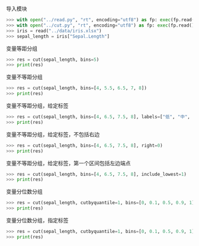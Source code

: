 导入模块
```python
>>> with open("../read.py", "rt", encoding="utf8") as fp: exec(fp.read())
>>> with open("../cut.py", "rt", encoding="utf8") as fp: exec(fp.read())
>>> iris = read("../data/iris.xlsx")
>>> sepal_length = iris["Sepal.Length"]
```

变量等距分组
```python
>>> res = cut(sepal_length, bins=5)
>>> print(res)
```

变量不等距分组
```python
>>> res = cut(sepal_length, bins=[4, 5.5, 6.5, 7, 8])
>>> print(res)
```

变量不等距分组，给定标签
```python
>>> res = cut(sepal_length, bins=[4, 6.5, 7.5, 8], labels=["低", "中", "高"])
>>> print(res)
```

变量不等距分组，给定标签，不包括右边
```python
>>> res = cut(sepal_length, bins=[4, 6.5, 7.5, 8], right=0)
>>> print(res)
```

变量不等距分组，给定标签，第一个区间包括左边端点
```python
>>> res = cut(sepal_length, bins=[4, 6.5, 7.5, 8], include_lowest=1)
>>> print(res)
```

变量分位数分组
```python
>>> res = cut(sepal_length, cutbyquantile=1, bins=[0, 0.1, 0.5, 0.9, 1])
>>> print(res)
```

变量分位数分组，指定标签
```python
>>> res = cut(sepal_length, cutbyquantile=1, bins=[0, 0.1, 0.5, 0.9, 1], labels=["低", "中低", "中高", "高"])
>>> print(res)
```
